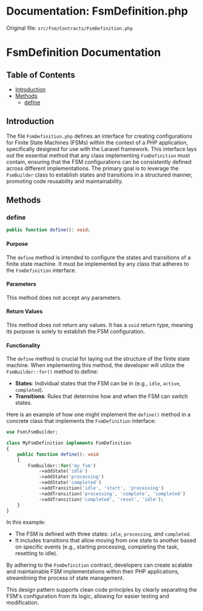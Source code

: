 # Documentation: FsmDefinition.php

Original file: `src/Fsm/Contracts/FsmDefinition.php`

# FsmDefinition Documentation

## Table of Contents
- [Introduction](#introduction)
- [Methods](#methods)
  - [define](#define)

## Introduction
The file `FsmDefinition.php` defines an interface for creating configurations for Finite State Machines (FSMs) within the context of a PHP application, specifically designed for use with the Laravel framework. This interface lays out the essential method that any class implementing `FsmDefinition` must contain, ensuring that the FSM configurations can be consistently defined across different implementations. The primary goal is to leverage the `FsmBuilder` class to establish states and transitions in a structured manner, promoting code reusability and maintainability.

## Methods

### define
```php
public function define(): void;
```

#### Purpose
The `define` method is intended to configure the states and transitions of a finite state machine. It must be implemented by any class that adheres to the `FsmDefinition` interface.

#### Parameters
This method does not accept any parameters.

#### Return Values
This method does not return any values. It has a `void` return type, meaning its purpose is solely to establish the FSM configuration.

#### Functionality
The `define` method is crucial for laying out the structure of the finite state machine. When implementing this method, the developer will utilize the `FsmBuilder::for()` method to define:

- **States**: Individual states that the FSM can be in (e.g., `idle`, `active`, `completed`).
- **Transitions**: Rules that determine how and when the FSM can switch states.

Here is an example of how one might implement the `define()` method in a concrete class that implements the `FsmDefinition` interface:

```php
use Fsm\FsmBuilder;

class MyFsmDefinition implements FsmDefinition
{
    public function define(): void
    {
        FsmBuilder::for('my_fsm')
            ->addState('idle')
            ->addState('processing')
            ->addState('completed')
            ->addTransition('idle', 'start', 'processing')
            ->addTransition('processing', 'complete', 'completed')
            ->addTransition('completed', 'reset', 'idle');
    }
}
```

In this example:
- The FSM is defined with three states: `idle`, `processing`, and `completed`.
- It includes transitions that allow moving from one state to another based on specific events (e.g., starting processing, completing the task, resetting to idle).

By adhering to the `FsmDefinition` contract, developers can create scalable and maintainable FSM implementations within their PHP applications, streamlining the process of state management. 

This design pattern supports clean code principles by clearly separating the FSM's configuration from its logic, allowing for easier testing and modification.